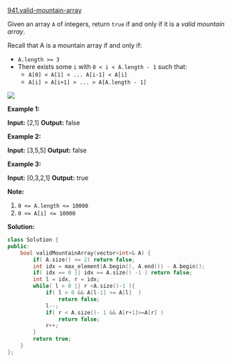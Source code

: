 [941.valid-mountain-array](https://leetcode.com/problems/valid-mountain-array/)  

Given an array `A` of integers, return `true` if and only if it is a _valid mountain array_.

Recall that A is a mountain array if and only if:

*   `A.length >= 3`
*   There exists some `i` with `0 < i < A.length - 1` such that:
    *   `A[0] < A[1] < ... A[i-1] < A[i]`
    *   `A[i] > A[i+1] > ... > A[A.length - 1]`

  
![](https://assets.leetcode.com/uploads/2019/10/20/hint_valid_mountain_array.png)

**Example 1:**

**Input:** \[2,1\]
**Output:** false

**Example 2:**

**Input:** \[3,5,5\]
**Output:** false

**Example 3:**

**Input:** \[0,3,2,1\]
**Output:** true

**Note:**

1.  `0 <= A.length <= 10000`
2.  `0 <= A[i] <= 10000`  



**Solution:**  

```cpp
class Solution {
public:
    bool validMountainArray(vector<int>& A) {
        if( A.size() <= 2) return false;
        int idx = max_element(A.begin(), A.end()) - A.begin();
        if( idx == 0 || idx == A.size() -1 ) return false;
        int l = idx, r = idx;
        while( l > 0 || r <A.size()-1 ){
            if( l > 0 && A[l-1] >= A[l]  )
                return false;
            l--;
            if( r < A.size()- 1 && A[r+1]>=A[r] )
                return false;
            r++;
        }
        return true;
    }
};
```
      